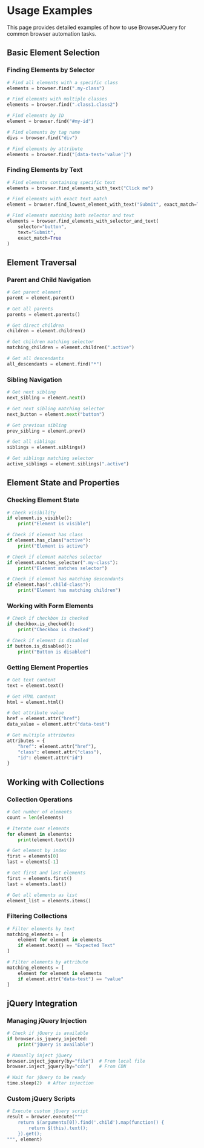 # Usage Examples

This page provides detailed examples of how to use BrowserJQuery for common browser automation tasks.

## Basic Element Selection

### Finding Elements by Selector

```python
# Find all elements with a specific class
elements = browser.find(".my-class")

# Find elements with multiple classes
elements = browser.find(".class1.class2")

# Find elements by ID
element = browser.find("#my-id")

# Find elements by tag name
divs = browser.find("div")

# Find elements by attribute
elements = browser.find("[data-test='value']")
```

### Finding Elements by Text

```python
# Find elements containing specific text
elements = browser.find_elements_with_text("Click me")

# Find elements with exact text match
element = browser.find_lowest_element_with_text("Submit", exact_match=True)

# Find elements matching both selector and text
elements = browser.find_elements_with_selector_and_text(
    selector="button",
    text="Submit",
    exact_match=True
)
```

## Element Traversal

### Parent and Child Navigation

```python
# Get parent element
parent = element.parent()

# Get all parents
parents = element.parents()

# Get direct children
children = element.children()

# Get children matching selector
matching_children = element.children(".active")

# Get all descendants
all_descendants = element.find("*")
```

### Sibling Navigation

```python
# Get next sibling
next_sibling = element.next()

# Get next sibling matching selector
next_button = element.next("button")

# Get previous sibling
prev_sibling = element.prev()

# Get all siblings
siblings = element.siblings()

# Get siblings matching selector
active_siblings = element.siblings(".active")
```

## Element State and Properties

### Checking Element State

```python
# Check visibility
if element.is_visible():
    print("Element is visible")

# Check if element has class
if element.has_class("active"):
    print("Element is active")

# Check if element matches selector
if element.matches_selector(".my-class"):
    print("Element matches selector")

# Check if element has matching descendants
if element.has(".child-class"):
    print("Element has matching children")
```

### Working with Form Elements

```python
# Check if checkbox is checked
if checkbox.is_checked():
    print("Checkbox is checked")

# Check if element is disabled
if button.is_disabled():
    print("Button is disabled")
```

### Getting Element Properties

```python
# Get text content
text = element.text()

# Get HTML content
html = element.html()

# Get attribute value
href = element.attr("href")
data_value = element.attr("data-test")

# Get multiple attributes
attributes = {
    "href": element.attr("href"),
    "class": element.attr("class"),
    "id": element.attr("id")
}
```

## Working with Collections

### Collection Operations

```python
# Get number of elements
count = len(elements)

# Iterate over elements
for element in elements:
    print(element.text())

# Get element by index
first = elements[0]
last = elements[-1]

# Get first and last elements
first = elements.first()
last = elements.last()

# Get all elements as list
element_list = elements.items()
```

### Filtering Collections

```python
# Filter elements by text
matching_elements = [
    element for element in elements
    if element.text() == "Expected Text"
]

# Filter elements by attribute
matching_elements = [
    element for element in elements
    if element.attr("data-test") == "value"
]
```

## jQuery Integration

### Managing jQuery Injection

```python
# Check if jQuery is available
if browser.is_jquery_injected:
    print("jQuery is available")

# Manually inject jQuery
browser.inject_jquery(by="file")  # From local file
browser.inject_jquery(by="cdn")   # From CDN

# Wait for jQuery to be ready
time.sleep(2)  # After injection
```

### Custom jQuery Scripts

```python
# Execute custom jQuery script
result = browser.execute("""
    return $(arguments[0]).find('.child').map(function() {
        return $(this).text();
    }).get();
""", element)
``` 